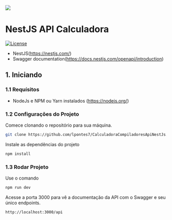 <img src="https://miro.medium.com/max/875/1*POcSb9jzwC8iNDEGQ0xhOQ.png" />&nbsp;


# NestJS API Calculadora 

[![License](https://img.shields.io/github/license/saluki/nestjs-template.svg)](https://github.com/saluki/nestjs-template/blob/master/LICENSE)

- NestJS(https://nestjs.com/) 
- Swagger documentation(https://docs.nestjs.com/openapi/introduction)

## 1. Iniciando 

### 1.1 Requísitos 

- NodeJs e NPM ou Yarn instalados (https://nodejs.org/)

### 1.2 Configurações do Projeto 

Comece clonando o repositório para sua máquina. 

```sh
git clone https://github.com/lpontes7/CalculadoraCompiladoresApiNestJs.git
```
Instale as dependências do projeto 

```sh
npm install
```

### 1.3 Rodar Projeto

Use o comando 

```sh
npm run dev
```
Acesse a porta 3000 para vê a documentação da API com o Swagger e seu único endpoints. 

```sh
http://localhost:3000/api
```
 

